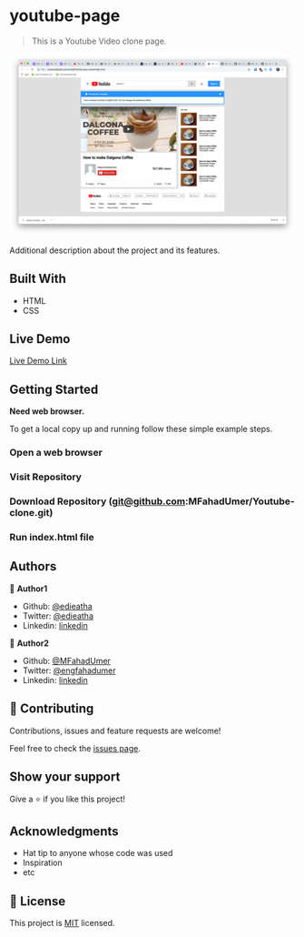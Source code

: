 # youtube-page

> This is a Youtube Video clone page.

![screenshot](./youtube-page.png)

Additional description about the project and its features.

## Built With

- HTML
- CSS

## Live Demo

[Live Demo Link](https://codepen.io/edieatha/full/BaNqPyV )


## Getting Started

**Need web browser.**


To get a local copy up and running follow these simple example steps.

### Open a web browser

### Visit Repository

### Download Repository (git@github.com:MFahadUmer/Youtube-clone.git)

### Run index.html file




## Authors

👤 **Author1**

- Github: [@edieatha](https://github.com/edieatha)
- Twitter: [@edieatha](https://twitter.com/edieatha)
- Linkedin: [linkedin](https://www.linkedin.com/in/edieatha/)

👤 **Author2**

- Github: [@MFahadUmer](https://github.com/MFahadUmer)
- Twitter: [@engfahadumer](https://twitter.com/engfahadumer)
- Linkedin: [linkedin](https://www.linkedin.com/in/engineer-muhammad-fahad-e-umer-08813055/)

## 🤝 Contributing

Contributions, issues and feature requests are welcome!

Feel free to check the [issues page](https://github.com/MFahadUmer/Youtube-clone/issues).

## Show your support

Give a ⭐️ if you like this project!

## Acknowledgments

- Hat tip to anyone whose code was used
- Inspiration
- etc

## 📝 License

This project is [MIT](lic.url) licensed.
